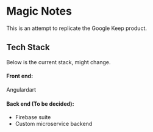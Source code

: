# Magic Notes
This is an attempt to replicate the Google Keep product.

## Tech Stack
Below is the current stack, might change.
#### Front end:
Angulardart
#### Back end (To be decided):
- Firebase suite
- Custom microservice backend